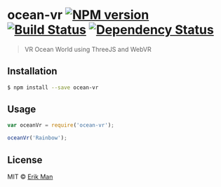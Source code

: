 # ocean-vr [![NPM version][npm-image]][npm-url] [![Build Status][travis-image]][travis-url] [![Dependency Status][daviddm-image]][daviddm-url]
> VR Ocean World using ThreeJS and WebVR

## Installation

```sh
$ npm install --save ocean-vr
```

## Usage

```js
var oceanVr = require('ocean-vr');

oceanVr('Rainbow');
```
## License

MIT © [Erik Man](https://github.com/erikman)


[npm-image]: https://badge.fury.io/js/ocean-vr.svg
[npm-url]: https://npmjs.org/package/ocean-vr
[travis-image]: https://travis-ci.org/erikman/ocean-vr.svg?branch=master
[travis-url]: https://travis-ci.org/erikman/ocean-vr
[daviddm-image]: https://david-dm.org/erikman/ocean-vr.svg?theme=shields.io
[daviddm-url]: https://david-dm.org/erikman/ocean-vr
